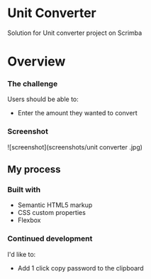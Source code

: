 # Unit Converter
Solution for Unit converter project on Scrimba
# Overview
### The challenge
Users should be able to:
- Enter the amount they wanted to convert

### Screenshot
![screenshot](screenshots/unit converter .jpg)

## My process

### Built with

- Semantic HTML5 markup
- CSS custom properties
- Flexbox

### Continued development

I'd like to:

- Add 1 click copy password to the clipboard
